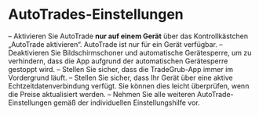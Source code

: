 # **AutoTrades-Einstellungen**

– Aktivieren Sie AutoTrade **nur auf einem Gerät** über das Kontrollkästchen „AutoTrade aktivieren“. AutoTrade ist nur für ein Gerät verfügbar.
– Deaktivieren Sie Bildschirmschoner und automatische Gerätesperre, um zu verhindern, dass die App aufgrund der automatischen Gerätesperre gestoppt wird.
– Stellen Sie sicher, dass die TradeGrub-App immer im Vordergrund läuft.
– Stellen Sie sicher, dass Ihr Gerät über eine aktive Echtzeitdatenverbindung verfügt. Sie können dies leicht überprüfen, wenn die Preise aktualisiert werden.
– Nehmen Sie alle weiteren AutoTrade-Einstellungen gemäß der individuellen Einstellungshilfe vor.


